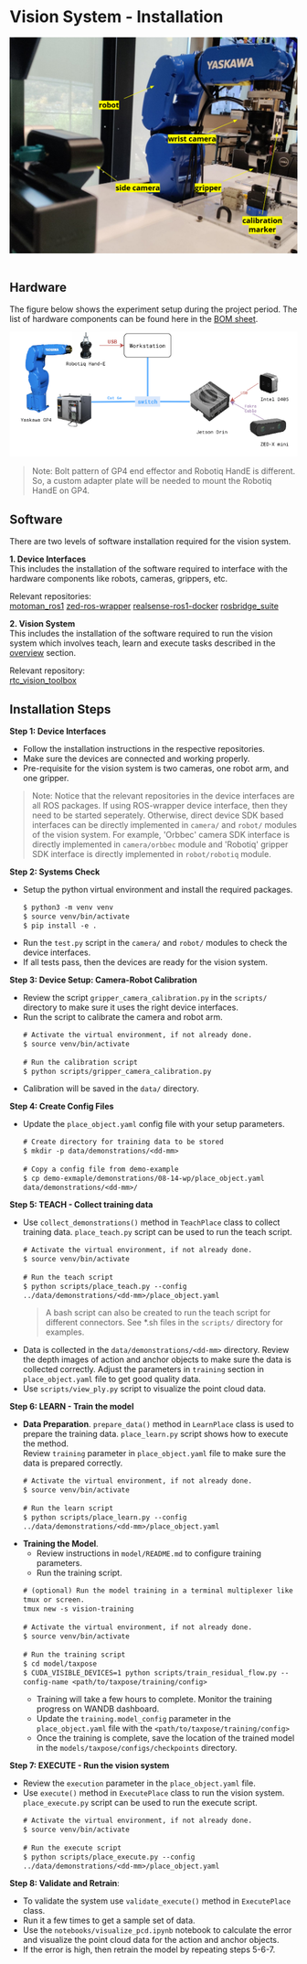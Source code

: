 # Vision System - Installation

![vision-setup](../files/vision/vision-setup.png)

```{contents}
```

## Hardware 

The figure below shows the experiment setup during the project period. The list of hardware components can be found here in the [BOM sheet](https://docs.google.com/spreadsheets/d/1p2As_AB7A4FWpQJU8ZtA_rXWKELAA8dq/edit?usp=sharing&ouid=112281614924032477147&rtpof=true&sd=true).

![vision-system](../files/vision/vision-system.png)

> Note: Bolt pattern of GP4 end effector and Robotiq HandE is different. So, a custom adapter plate will be needed to mount the Robotiq HandE on GP4.

## Software

There are two levels of software installation required for the vision system.

**1. Device Interfaces**\
This includes the installation of the software required to interface with the hardware components like robots, cameras, grippers, etc.

Relevant repositories:\
<a href="https://github.com/cmu-mfi/motoman_ros1" class="inline-button"><i class="fab fa-github"></i>motoman_ros1</a>
<a href="https://github.com/stereolabs/zed-ros-wrapper" class="inline-button"><i class="fab fa-github"></i>zed-ros-wrapper</a>
<a href="https://github.com/cmu-mfi/realsense-ros1-docker" class="inline-button"><i class="fab fa-github"></i>realsense-ros1-docker</a>
<a href="https://github.com/cmu-mfi/rosbridge_suite" class="inline-button"><i class="fab fa-github"></i>rosbridge_suite</a>

**2. Vision System**\
This includes the installation of the software required to run the vision system which involves teach, learn and execute tasks described in the [overview](Vision.md) section.

Relevant repository:\
<a href="https://github.com/cmu-mfi/rtc_vision_toolbox" class="inline-button"><i class="fab fa-github"></i>rtc_vision_toolbox</a>


## Installation Steps

**Step 1: Device Interfaces**
- Follow the installation instructions in the respective repositories.
- Make sure the devices are connected and working properly.
- Pre-requisite for the vision system is two cameras, one robot arm, and one gripper.

> Note: Notice that the relevant repositories in the device interfaces are all ROS packages. If using ROS-wrapper device interface, then they need to be started seperately. Otherwise, direct device SDK based interfaces can be directly implemented in `camera/` and `robot/` modules of the vision system. For example, 'Orbbec' camera SDK interface is directly implemented in `camera/orbbec` module and 'Robotiq' gripper SDK interface is directly implemented in `robot/robotiq` module.

**Step 2: Systems Check**
- Setup the python virtual environment and install the required packages.
    ```shell
    $ python3 -m venv venv
    $ source venv/bin/activate
    $ pip install -e .
    ```
- Run the `test.py` script in the `camera/` and `robot/` modules to check the device interfaces.
- If all tests pass, then the devices are ready for the vision system.

**Step 3: Device Setup: Camera-Robot Calibration**
- Review the script `gripper_camera_calibration.py` in the `scripts/` directory to make sure it uses the right device interfaces.
- Run the script to calibrate the camera and robot arm.
    ```shell
    # Activate the virtual environment, if not already done.
    $ source venv/bin/activate

    # Run the calibration script
    $ python scripts/gripper_camera_calibration.py
    ```
- Calibration will be saved in the `data/` directory.

**Step 4: Create Config Files**
* Update the `place_object.yaml` config file with your setup parameters.   
    ```shell
    # Create directory for training data to be stored
    $ mkdir -p data/demonstrations/<dd-mm>

    # Copy a config file from demo-example
    $ cp demo-exmaple/demonstrations/08-14-wp/place_object.yaml data/demonstrations/<dd-mm>/
    ```

**Step 5: TEACH - Collect training data**
- Use `collect_demonstrations()` method in `TeachPlace` class to collect training data. `place_teach.py` script can be used to run the teach script.
    ```shell
    # Activate the virtual environment, if not already done.
    $ source venv/bin/activate

    # Run the teach script
    $ python scripts/place_teach.py --config ../data/demonstrations/<dd-mm>/place_object.yaml
    ```
    > A bash script can also be created to run the teach script for different connectors. See *.sh files in the `scripts/` directory for examples.
- Data is collected in the `data/demonstrations/<dd-mm>` directory. Review the depth images of action and anchor objects to make sure the data is collected correctly. Adjust the parameters in `training` section in `place_object.yaml` file to get good quality data.
- Use `scripts/view_ply.py` script to visualize the point cloud data.

**Step 6: LEARN - Train the model**
- **Data Preparation**. `prepare_data()` method in `LearnPlace` class is used to prepare the training data. `place_learn.py` script shows how to execute the method. <br>
    Review `training` parameter in `place_object.yaml` file to make sure the data is prepared correctly.
    ```shell
    # Activate the virtual environment, if not already done.
    $ source venv/bin/activate

    # Run the learn script
    $ python scripts/place_learn.py --config ../data/demonstrations/<dd-mm>/place_object.yaml
    ```
- **Training the Model**. 
    - Review instructions in `model/README.md` to configure training parameters.
    - Run the training script.
    ```shell
    # (optional) Run the model training in a terminal multiplexer like tmux or screen.
    tmux new -s vision-training
    
    # Activate the virtual environment, if not already done.
    $ source venv/bin/activate

    # Run the training script
    $ cd model/taxpose
    $ CUDA_VISIBLE_DEVICES=1 python scripts/train_residual_flow.py --config-name <path/to/taxpose/training/config>
    ``` 
    - Training will take a few hours to complete. Monitor the training progress on WANDB dashboard.
    - Update the `training.model_config` parameter in the `place_object.yaml` file with the `<path/to/taxpose/training/config>`
    - Once the training is complete, save the location of the trained model in the `models/taxpose/configs/checkpoints` directory.

**Step 7: EXECUTE - Run the vision system**
- Review the `execution` parameter in the `place_object.yaml` file.
- Use `execute()` method in `ExecutePlace` class to run the vision system. `place_execute.py` script can be used to run the execute script.
    ```shell
    # Activate the virtual environment, if not already done.
    $ source venv/bin/activate

    # Run the execute script
    $ python scripts/place_execute.py --config ../data/demonstrations/<dd-mm>/place_object.yaml
    ```

**Step 8: Validate and Retrain**:
- To validate the system use `validate_execute()` method in `ExecutePlace` class.
- Run it a few times to get a sample set of data.
- Use the `notebooks/visualize_pcd.ipynb` notebook to calculate the error and visualize the point cloud data for the action and anchor objects.
- If the error is high, then retrain the model by repeating steps 5-6-7.    

